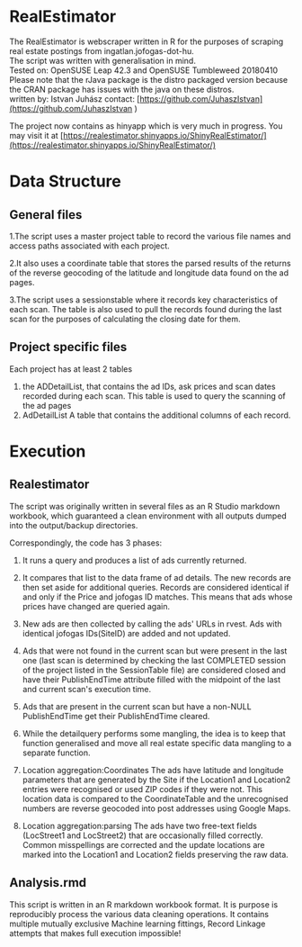 
# RealEstimator

The RealEstimator is webscraper written in R for the purposes of scraping real estate postings from ingatlan.jofogas-dot-hu.  
The script was written with generalisation in mind.  
Tested on: OpenSUSE Leap 42.3 and OpenSUSE Tumbleweed 20180410  
Please note that the rJava package is the distro packaged version because the CRAN package has issues with the java on these distros.  
written by: Istvan Juhász 
contact: [https://github.com/JuhaszIstvan](https://github.com/JuhaszIstvan )

The project now contains as hinyapp which is very much in progress. You may visit it at [https://realestimator.shinyapps.io/ShinyRealEstimator/](https://realestimator.shinyapps.io/ShinyRealEstimator/)

# Data Structure

## General files
1.The script uses a master project table to record the various file names and access paths associated with each project.  

2.It also uses a coordinate table that stores the parsed results of the returns of the reverse geocoding of the latitude and longitude data found on the ad pages.

3.The script uses a sessionstable where it records key characteristics of each scan. The table is also used to pull the records found during the last scan for the purposes of calculating the closing date for them.

## Project specific files

Each project has at least 2 tables
1) the ADDetailList,
  that contains the ad IDs, ask prices and scan dates recorded during each scan. This table is used to query the scanning of the ad pages
2) AdDetailList
  A table that contains the additional columns of each record.
  

# Execution
## Realestimator 

The script was originally written in several files as an R Studio markdown workbook, which guaranteed a clean environment with all outputs dumped into the output/backup directories.

Correspondingly, the code has 3 phases:

1) It runs a query and produces a list of ads currently returned.
2) It compares that list to the data frame of ad details. The new records are then set aside for additional queries. Records are considered identical if and only if the Price and jofogas ID matches. This means that ads whose prices have changed are queried again.
3) New ads are then collected by calling the ads' URLs in rvest. Ads with identical jofogas IDs(SiteID) are added and not updated.
4) Ads that were not found in the current scan but were present in the last one (last scan is determined by checking the last COMPLETED session of the project listed in the SessionTable file) are considered closed and have their PublishEndTime attribute filled with the midpoint of the last and current scan's execution time.
5) Ads that are present in the current scan but have a non-NULL PublishEndTime get their PublishEndTime cleared.
6) While the detailquery performs some mangling, the idea is to keep that function generalised and move all real estate specific data mangling to a separate function.
7) Location aggregation:Coordinates
The ads have latitude and longitude parameters that are generated by the Site if the Location1 and Location2 entries were recognised or used ZIP codes if they were  not. This location data is compared to the CoordinateTable and the unrecognised numbers are reverse geocoded into post addresses using Google Maps. 

8) Location aggregation:parsing 
The ads have two free-text fields (LocStreet1 and LocStreet2) that are occasionally filled correctly. Common misspellings are corrected and the update locations are marked into the Location1 and Location2 fields preserving the raw data.

## Analysis.rmd

This script is written in an R markdown workbook format. It is purpose is reproducibly process the various data cleaning operations. It contains multiple mutually exclusive Machine learning fittings, Record Linkage attempts that makes full execution impossible!
